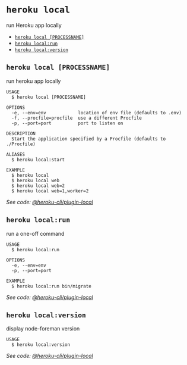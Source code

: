 `heroku local`
==============

run Heroku app locally

* [`heroku local [PROCESSNAME]`](#heroku-local-processname)
* [`heroku local:run`](#heroku-localrun)
* [`heroku local:version`](#heroku-localversion)

## `heroku local [PROCESSNAME]`

run heroku app locally

```
USAGE
  $ heroku local [PROCESSNAME]

OPTIONS
  -e, --env=env            location of env file (defaults to .env)
  -f, --procfile=procfile  use a different Procfile
  -p, --port=port          port to listen on

DESCRIPTION
  Start the application specified by a Procfile (defaults to ./Procfile)

ALIASES
  $ heroku local:start

EXAMPLE
  $ heroku local
  $ heroku local web
  $ heroku local web=2
  $ heroku local web=1,worker=2
```

_See code: [@heroku-cli/plugin-local](https://github.com/heroku/cli/blob/v7.41.0/src/commands/local/index.ts)_

## `heroku local:run`

run a one-off command

```
USAGE
  $ heroku local:run

OPTIONS
  -e, --env=env
  -p, --port=port

EXAMPLE
  $ heroku local:run bin/migrate
```

_See code: [@heroku-cli/plugin-local](https://github.com/heroku/cli/blob/v7.41.0/src/commands/local/run.ts)_

## `heroku local:version`

display node-foreman version

```
USAGE
  $ heroku local:version
```

_See code: [@heroku-cli/plugin-local](https://github.com/heroku/cli/blob/v7.41.0/src/commands/local/version.ts)_
